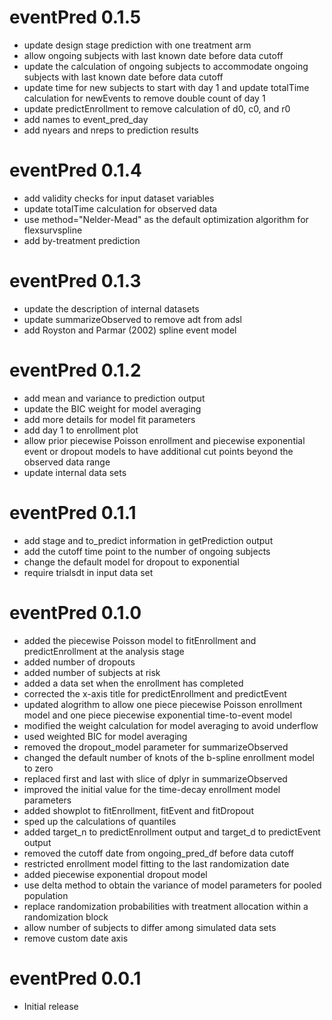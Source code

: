 # eventPred 0.1.5

- update design stage prediction with one treatment arm
- allow ongoing subjects with last known date before data cutoff
- update the calculation of ongoing subjects to accommodate ongoing subjects with last known date before data cutoff
- update time for new subjects to start with day 1 and update totalTime calculation for newEvents to remove double count of day 1
- update predictEnrollment to remove calculation of d0, c0, and r0
- add names to event_pred_day
- add nyears and nreps to prediction results

# eventPred 0.1.4

- add validity checks for input dataset variables
- update totalTime calculation for observed data
- use method="Nelder-Mead" as the default optimization algorithm for flexsurvspline
- add by-treatment prediction

# eventPred 0.1.3

- update the description of internal datasets
- update summarizeObserved to remove adt from adsl
- add Royston and Parmar (2002) spline event model

# eventPred 0.1.2

- add mean and variance to prediction output
- update the BIC weight for model averaging
- add more details for model fit parameters 
- add day 1 to enrollment plot
- allow prior piecewise Poisson enrollment and piecewise exponential event or dropout models to have additional cut points beyond the observed data range
- update internal data sets

# eventPred 0.1.1

- add stage and to_predict information in getPrediction output
- add the cutoff time point to the number of ongoing subjects
- change the default model for dropout to exponential
- require trialsdt in input data set

# eventPred 0.1.0

- added the piecewise Poisson model to fitEnrollment and predictEnrollment at the analysis stage
- added number of dropouts
- added number of subjects at risk
- added a data set when the enrollment has completed
- corrected the x-axis title for predictEnrollment and predictEvent
- updated alogrithm to allow one piece piecewise Poisson enrollment model and one piece piecewise exponential time-to-event model
- modified the weight calculation for model averaging to avoid underflow
- used weighted BIC for model averaging
- removed the dropout_model parameter for summarizeObserved
- changed the default number of knots of the b-spline enrollment model to zero
- replaced first and last with slice of dplyr in summarizeObserved
- improved the initial value for the time-decay enrollment model parameters
- added showplot to fitEnrollment, fitEvent and fitDropout
- sped up the calculations of quantiles
- added target_n to predictEnrollment output and target_d to predictEvent output
- removed the cutoff date from ongoing_pred_df before data cutoff
- restricted enrollment model fitting to the last randomization date
- added piecewise exponential dropout model
- use delta method to obtain the variance of model parameters for pooled population
- replace randomization probabilities with treatment allocation within a randomization block
- allow number of subjects to differ among simulated data sets
- remove custom date axis

# eventPred 0.0.1

- Initial release

